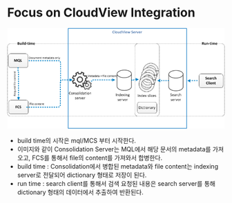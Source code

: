 # Focus on CloudView Integration
![](sxi-fts-file-support.png)
- build time의 시작은 mql/MCS 부터 시작한다.
- 이미지와 같이 Consolidation Server는 MQL에서 해당 문서의 metadata를 가져오고, FCS를 통해서 file의 content를 가져와서 합병한다.
- build time : Consolidation에서 병합된 metadata와 file content는 indexing server로 전달되어 dictionary 형태로 저장이 된다.
- run time : search client를 통해서 검색 요청된 내용은 search server를 통해 dictionary 형태의 데이터에서 추출하여 반환된다.
